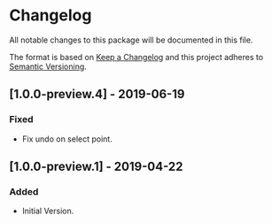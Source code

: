 # Changelog
All notable changes to this package will be documented in this file.

The format is based on [Keep a Changelog](http://keepachangelog.com/en/1.0.0/)
and this project adheres to [Semantic Versioning](http://semver.org/spec/v2.0.0.html).

## [1.0.0-preview.4] - 2019-06-19
### Fixed
- Fix undo on select point.

## [1.0.0-preview.1] - 2019-04-22
### Added
- Initial Version.